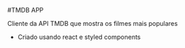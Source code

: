#TMDB APP

Cliente da API TMDB que mostra os filmes mais populares
* Criado usando react e styled components
